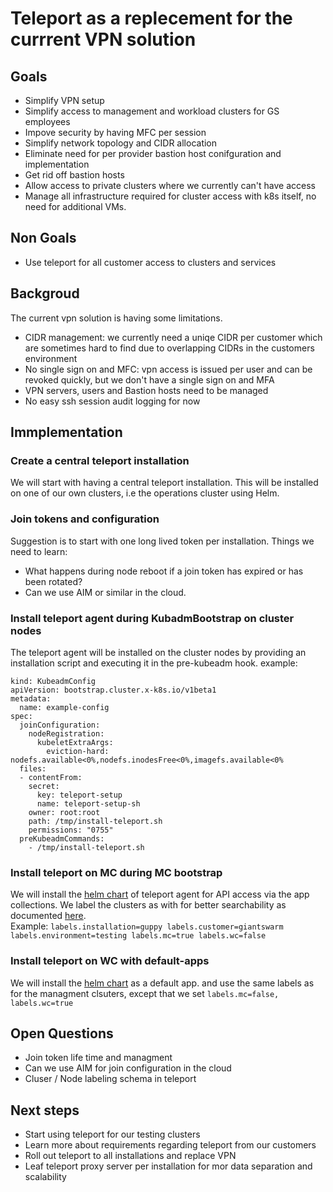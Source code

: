 # Teleport as a replecement for the currrent VPN solution

## Goals

- Simplify VPN setup
- Simplify access to management and workload clusters for GS employees
- Impove security by having MFC per session 
- Simplify network topology and CIDR allocation 
- Eliminate need for per provider bastion host conifguration and implementation
- Get rid off bastion hosts
- Allow access to private clusters where we currently can't have access
- Manage all infrastructure required for cluster access with k8s itself, no need for additional VMs.

## Non Goals 
- Use teleport for all  customer access to clusters and services 

## Backgroud

The current vpn solution is having some limitations. 
- CIDR management: we currently need a uniqe CIDR per customer which are sometimes hard to find due to overlapping CIDRs in the customers environment
- No single sign on and MFC: vpn access is issued per user and can be revoked quickly, but we don't have a single sign on and MFA
- VPN servers, users and Bastion hosts need to be managed
- No easy ssh session audit logging for now

## Immplementation

### Create a central teleport installation

We will start with having a central teleport installation. 
This will be installed on one of our own clusters, i.e the operations cluster using Helm.

### Join tokens and configuration 

Suggestion is to start with one long lived token per installation.
Things we need to learn:
- What happens during node reboot if a join token has expired or has been rotated? <!-- TODO -->
- Can we use AIM or similar in the cloud. <!-- TODO -->

### Install teleport agent during KubadmBootstrap on cluster nodes
The teleport agent will be installed on the cluster nodes by providing an installation script and executing it in the pre-kubeadm hook.
example:
```
kind: KubeadmConfig
apiVersion: bootstrap.cluster.x-k8s.io/v1beta1
metadata:
  name: example-config
spec:
  joinConfiguration:
    nodeRegistration:
      kubeletExtraArgs:
        eviction-hard: nodefs.available<0%,nodefs.inodesFree<0%,imagefs.available<0%
  files:
  - contentFrom:
    secret:
      key: teleport-setup
      name: teleport-setup-sh
    owner: root:root
    path: /tmp/install-teleport.sh
    permissions: "0755"
  preKubeadmCommands:
    - /tmp/install-teleport.sh

```
### Install teleport on MC during MC bootstrap
We will install the [helm chart](https://goteleport.com/docs/reference/helm-reference/teleport-kube-agent/) of teleport agent for API access via the app collections. We label the clusters as with  for better searchability  as documented [here](https://github.com/gravitational/teleport/tree/branch/v12/examples/chart/teleport-kube-agent#kubernetes-access). <!-- TODO come up with a labeling shema -->  
Example: `labels.installation=guppy labels.customer=giantswarm labels.environment=testing labels.mc=true labels.wc=false`

### Install teleport on WC with default-apps
We will install the [helm chart](https://goteleport.com/docs/reference/helm-reference/teleport-kube-agent/) as a default app. and use the same labels as for the managment clsuters, except that we set `labels.mc=false, labels.wc=true`

## Open Questions
- Join token life time and managment
- Can we use AIM for join configuration in the cloud
- Cluser / Node labeling schema in teleport


## Next steps
- Start using teleport for our testing clusters
- Learn more about requirements regarding teleport from our customers
- Roll out teleport to all installations and replace VPN
- Leaf teleport proxy server per installation for mor data separation and scalability

